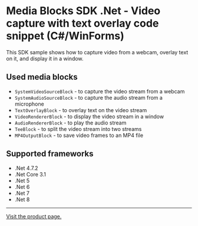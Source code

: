 ﻿# Media Blocks SDK .Net - Video capture with text overlay code snippet (C#/WinForms)

This SDK sample shows how to capture video from a webcam, overlay text on it, and display it in a window.

## Used media blocks

* `SystemVideoSourceBlock` - to capture the video stream from a webcam
* `SystemAudioSourceBlock` - to capture the audio stream from a microphone
* `TextOverlayBlock` - to overlay text on the video stream
* `VideoRendererBlock` - to display the video stream in a window
* `AudioRendererBlock` - to play the audio stream
* `TeeBlock` - to split the video stream into two streams
* `MP4OutputBlock` - to save video frames to an MP4 file

## Supported frameworks

* .Net 4.7.2
* .Net Core 3.1
* .Net 5
* .Net 6
* .Net 7
* .Net 8

---

[Visit the product page.](https://www.visioforge.com/video-capture-sdk-net)
